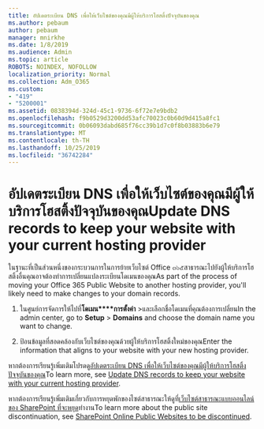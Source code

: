 ```yaml
---
title: อัปเดตระเบียน DNS เพื่อให้เว็บไซต์ของคุณมีผู้ให้บริการโฮสติ้งปัจจุบันของคุณ
ms.author: pebaum
author: pebaum
manager: mnirkhe
ms.date: 1/8/2019
ms.audience: Admin
ms.topic: article
ROBOTS: NOINDEX, NOFOLLOW
localization_priority: Normal
ms.collection: Adm_O365
ms.custom:
- "419"
- "5200001"
ms.assetid: 0838394d-324d-45c1-9736-6f72e7e9bdb2
ms.openlocfilehash: f9b0529d3200dd53afc70023c0b60d9d415a8fc1
ms.sourcegitcommit: 0b06093dabd685f76cc39b1d7c0f8b03883b6e79
ms.translationtype: MT
ms.contentlocale: th-TH
ms.lasthandoff: 10/25/2019
ms.locfileid: "36742284"
---
```

# <a name="update-dns-records-to-keep-your-website-with-your-current-hosting-provider"></a><span data-ttu-id="25729-102">อัปเดตระเบียน DNS เพื่อให้เว็บไซต์ของคุณมีผู้ให้บริการโฮสติ้งปัจจุบันของคุณ</span><span class="sxs-lookup"><span data-stu-id="25729-102">Update DNS records to keep your website with your current hosting provider</span></span>

<span data-ttu-id="25729-103">ในฐานะที่เป็นส่วนหนึ่งของกระบวนการในการย้ายเว็บไซต์ Office ๓๖๕สาธารณะไปยังผู้ให้บริการโฮสติ้งอื่นคุณอาจต้องทำการเปลี่ยนแปลงระเบียนโดเมนของคุณ</span><span class="sxs-lookup"><span data-stu-id="25729-103">As part of the process of moving your Office 365 Public Website to another hosting provider, you'll likely need to make changes to your domain records.</span></span>
  
1. <span data-ttu-id="25729-104">ในศูนย์การจัดการให้ไปที่**โดเมน\*\*\*\*การตั้งค่า** \>และเลือกชื่อโดเมนที่คุณต้องการเปลี่ยน</span><span class="sxs-lookup"><span data-stu-id="25729-104">In the admin center, go to **Setup** \> **Domains** and choose the domain name you want to change.</span></span>

2. <span data-ttu-id="25729-105">ป้อนข้อมูลที่สอดคล้องกับเว็บไซต์ของคุณด้วยผู้ให้บริการโฮสติ้งใหม่ของคุณ</span><span class="sxs-lookup"><span data-stu-id="25729-105">Enter the information that aligns to your website with your new hosting provider.</span></span>

<span data-ttu-id="25729-106">หากต้องการเรียนรู้เพิ่มเติมโปรดดู[อัปเดตระเบียน DNS เพื่อให้เว็บไซต์ของคุณมีผู้ให้บริการโฮสติ้งปัจจุบันของคุณ](https://docs.microsoft.com/office365/admin/dns/update-dns-records-to-retain-current-hosting-provider)</span><span class="sxs-lookup"><span data-stu-id="25729-106">To learn more, see [Update DNS records to keep your website with your current hosting provider](https://docs.microsoft.com/office365/admin/dns/update-dns-records-to-retain-current-hosting-provider).</span></span>
  
<span data-ttu-id="25729-107">หากต้องการเรียนรู้เพิ่มเติมเกี่ยวกับการหยุดพักของไซต์สาธารณะให้ดูที่[เว็บไซต์สาธารณะแบบออนไลน์ของ SharePoint ที่จะหยุด](https://support.office.com/article/sharepoint-online-public-websites-to-be-discontinued-e86bfd2f-5c7d-446f-a430-7cfcc0130916)ทำงาน</span><span class="sxs-lookup"><span data-stu-id="25729-107">To learn more about the public site discontinuation, see [SharePoint Online Public Websites to be discontinued](https://support.office.com/article/sharepoint-online-public-websites-to-be-discontinued-e86bfd2f-5c7d-446f-a430-7cfcc0130916).</span></span>
